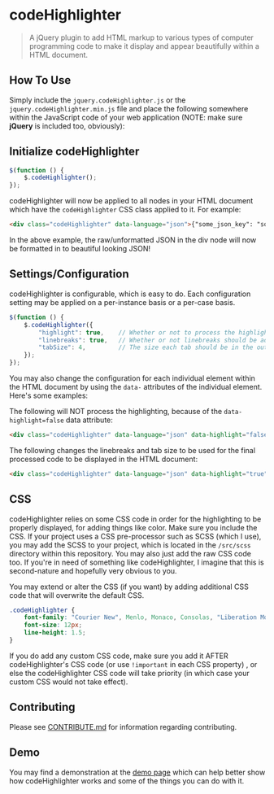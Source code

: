 # codeHighlighter
> A jQuery plugin to add HTML markup to various types of computer programming code to make it display and appear beautifully within a HTML document.

## How To Use

Simply include the `jquery.codeHighlighter.js` or the `jquery.codeHighlighter.min.js` file and place the following somewhere within the JavaScript code of your web application (NOTE: make sure **jQuery** is included too, obviously):

## Initialize codeHighlighter

```js
$(function () {
    $.codeHighlighter();
});
```

codeHighlighter will now be applied to all nodes in your HTML document which have the `codeHighlighter` CSS class applied to it. For example:

```html
<div class="codeHighlighter" data-language="json">{"some_json_key": "some_json_value", "etc": "etc"}</div>
```

In the above example, the raw/unformatted JSON in the div node will now be formatted in to beautiful looking JSON!

## Settings/Configuration

codeHighlighter is configurable, which is easy to do. Each configuration setting may be applied on a per-instance basis or a per-case basis.

```js
$(function () {
    $.codeHighlighter({
        "highlight": true,    // Whether or not to process the highlighting. Set to false to disable the highlighting from taking place.
        "linebreaks": true,   // Whether or not linebreaks should be added to the final outputted code
        "tabSize": 4,         // The size each tab should be in the outputted code (only applicable if the outputted code uses linebreaks)
    });
});
```

You may also change the configuration for each individual element within the HTML document by using the `data-` attributes of the individual element. Here's some examples:

The following will NOT process the highlighting, because of the `data-highlight=false` data attribute:

```html
<div class="codeHighlighter" data-language="json" data-highlight="false">{"some_json_key": "some_json_value", "etc": "etc"}</div>
```

The following changes the linebreaks and tab size to be used for the final processed code to be displayed in the HTML document:

```html
<div class="codeHighlighter" data-language="json" data-highlight="true" data-linebreaks="false" data-tab-size="2">{"some_json_key": "some_json_value", "etc": "etc"}</div>
```

## CSS

codeHighlighter relies on some CSS code in order for the highlighting to be properly displayed, for adding things like color. Make sure you include the CSS. If your project uses a CSS pre-processor such as SCSS (which I use), you may add the SCSS to your project, which is located in the `/src/scss` directory within this repository. You may also just add the raw CSS code too. If you're in need of something like codeHighlighter, I imagine that this is second-nature and hopefully very obvious to you.

You may extend or alter the CSS (if you want) by adding additional CSS code that will overwrite the default CSS.

```css
.codeHighlighter {
    font-family: "Courier New", Menlo, Monaco, Consolas, "Liberation Mono", "Courier New", monospace;
    font-size: 12px;
    line-height: 1.5;
}
```

If you do add any custom CSS code, make sure you add it AFTER codeHighlighter's CSS code (or use `!important` in each CSS property) , or else the codeHighlighter CSS code will take priority (in which case your custom CSS would not take effect).

## Contributing

Please see [CONTRIBUTE.md](CONTRIBUTE.md) for information regarding contributing.

## Demo

You may find a demonstration at the [demo page](https://skcin7.github.io/codeHighlighter/demo/) which can help better show how codeHighlighter works and some of the things you can do with it.